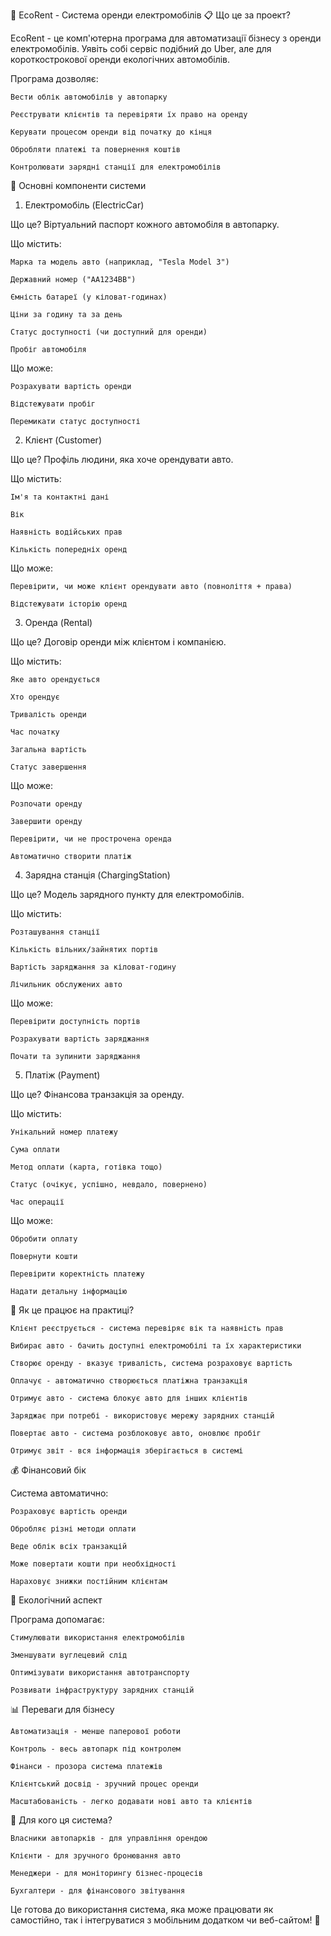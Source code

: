 ﻿🚗 EcoRent - Система оренди електромобілів
📋 Що це за проект?

EcoRent - це комп'ютерна програма для автоматизації бізнесу з оренди електромобілів. Уявіть собі сервіс подібний до Uber, але для короткострокової оренди екологічних автомобілів.

Програма дозволяє:

    Вести облік автомобілів у автопарку

    Реєструвати клієнтів та перевіряти їх право на оренду

    Керувати процесом оренди від початку до кінця

    Обробляти платежі та повернення коштів

    Контролювати зарядні станції для електромобілів

🧩 Основні компоненти системи
1. Електромобіль (ElectricCar)

Що це? Віртуальний паспорт кожного автомобіля в автопарку.

Що містить:

    Марка та модель авто (наприклад, "Tesla Model 3")

    Державний номер ("AA1234BB")

    Ємність батареї (у кіловат-годинах)

    Ціни за годину та за день

    Статус доступності (чи доступний для оренди)

    Пробіг автомобіля

Що може:

    Розрахувати вартість оренди

    Відстежувати пробіг

    Перемикати статус доступності

2. Клієнт (Customer)

Що це? Профіль людини, яка хоче орендувати авто.

Що містить:

    Ім'я та контактні дані

    Вік

    Наявність водійських прав

    Кількість попередніх оренд

Що може:

    Перевірити, чи може клієнт орендувати авто (повноліття + права)

    Відстежувати історію оренд

3. Оренда (Rental)

Що це? Договір оренди між клієнтом і компанією.

Що містить:

    Яке авто орендується

    Хто орендує

    Тривалість оренди

    Час початку

    Загальна вартість

    Статус завершення

Що може:

    Розпочати оренду

    Завершити оренду

    Перевірити, чи не прострочена оренда

    Автоматично створити платіж

4. Зарядна станція (ChargingStation)

Що це? Модель зарядного пункту для електромобілів.

Що містить:

    Розташування станції

    Кількість вільних/зайнятих портів

    Вартість заряджання за кіловат-годину

    Лічильник обслужених авто

Що може:

    Перевірити доступність портів

    Розрахувати вартість заряджання

    Почати та зупинити заряджання

5. Платіж (Payment)

Що це? Фінансова транзакція за оренду.

Що містить:

    Унікальний номер платежу

    Сума оплати

    Метод оплати (карта, готівка тощо)

    Статус (очікує, успішно, невдало, повернено)

    Час операції

Що може:

    Обробити оплату

    Повернути кошти

    Перевірити коректність платежу

    Надати детальну інформацію

🔄 Як це працює на практиці?

    Клієнт реєструється - система перевіряє вік та наявність прав

    Вибирає авто - бачить доступні електромобілі та їх характеристики

    Створює оренду - вказує тривалість, система розраховує вартість

    Оплачує - автоматично створюється платіжна транзакція

    Отримує авто - система блокує авто для інших клієнтів

    Заряджає при потребі - використовує мережу зарядних станцій

    Повертає авто - система розблоковує авто, оновлює пробіг

    Отримує звіт - вся інформація зберігається в системі

💰 Фінансовий бік

Система автоматично:

    Розраховує вартість оренди

    Обробляє різні методи оплати

    Веде облік всіх транзакцій

    Може повертати кошти при необхідності

    Нараховує знижки постійним клієнтам

🌱 Екологічний аспект

Програма допомагає:

    Стимулювати використання електромобілів

    Зменшувати вуглецевий слід

    Оптимізувати використання автотранспорту

    Розвивати інфраструктуру зарядних станцій

📊 Переваги для бізнесу

    Автоматизація - менше паперової роботи

    Контроль - весь автопарк під контролем

    Фінанси - прозора система платежів

    Клієнтський досвід - зручний процес оренди

    Масштабованість - легко додавати нові авто та клієнтів

🎯 Для кого ця система?

    Власники автопарків - для управління орендою

    Клієнти - для зручного бронювання авто

    Менеджери - для моніторингу бізнес-процесів

    Бухгалтери - для фінансового звітування

Це готова до використання система, яка може працювати як самостійно, так і інтегруватися з мобільним додатком чи веб-сайтом! 🚀
